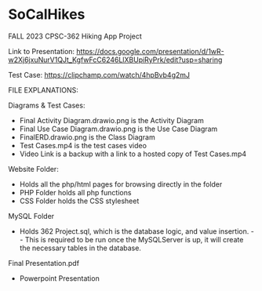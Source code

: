 # SoCalHikes
FALL 2023 CPSC-362 Hiking App Project

Link to Presentation:
https://docs.google.com/presentation/d/1wR-w2Xj6jxuNurV1QJt_KgfwFcC6246LlXBUpiRyPrk/edit?usp=sharing

Test Case:
https://clipchamp.com/watch/4hpBvb4g2mJ

FILE EXPLANATIONS:

Diagrams & Test Cases:
- Final Activity Diagram.drawio.png is the Activity Diagram
- Final Use Case Diagram.drawio.png  is the Use Case Diagram
- FinalERD.drawio.png is the Class Diagram
- Test Cases.mp4 is the test cases video
- Video Link is a backup with a link to a hosted copy of Test Cases.mp4

Website Folder:
- Holds all the php/html pages for browsing directly in the folder
- PHP Folder holds all php functions
- CSS Folder holds the CSS stylesheet

MySQL Folder
- Holds 362 Project.sql, which is the database logic, and value insertion.
--  This is required to be run once the MySQLServer is up, it will create the necessary tables in the database.

Final Presentation.pdf
- Powerpoint Presentation

